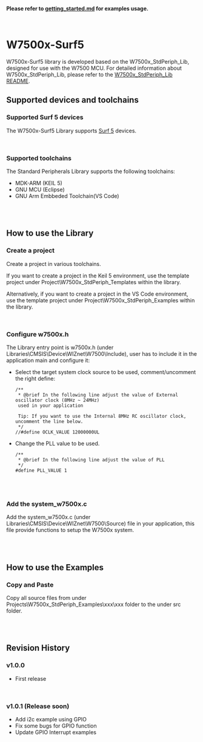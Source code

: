 <br />

**Please refer to [getting_started.md](getting_started.md) for examples usage.**

<br />

# W7500x-Surf5

W7500x-Surf5 library is developed based on the W7500x_StdPeriph_Lib, designed for use with the W7500 MCU. 
For detailed information about W7500x_StdPeriph_Lib, please refer to the [W7500x_StdPeriph_Lib README](https://github.com/Wiznet/W7500x_StdPeriph_Lib/blob/master/README.md).

## Supported devices and toolchains

### Supported Surf 5 devices

The W7500x-Surf5 Library supports [Surf 5](https://docs.wiznet.io/Product/Open-Source-Hardware/surf5) devices.

<br />

### Supported toolchains

The Standard Peripherals Library supports the following toolchains:
- MDK-ARM (KEIL 5)
- GNU MCU (Eclipse)
- GNU Arm Embbeded Toolchain(VS Code)

<br />
<br />

## How to use the Library

### Create a project

Create a project in various toolchains. 

If you want to create a project in the Keil 5 environment, use the template project under Project\W7500x_StdPeriph_Templates within the library. 

Alternatively, if you want to create a project in the VS Code environment, use the template project under Project\W7500x_StdPeriph_Examples within the library.

<br />

### Configure w7500x.h

The Library entry point is w7500x.h (under Libraries\CMSIS\Device\WIZnet\W7500\Include), user has to include it in the application main and configure it:


- Select the target system clock source to be used, comment/uncomment the right define:
  ```
  /**
   * @brief In the following line adjust the value of External oscillator clock (8MHz ~ 24MHz)
   used in your application

   Tip: If you want to use the Internal 8MHz RC oscillator clock, uncomment the line below.
   */
  //#define OCLK_VALUE 12000000UL
  ```
- Change the PLL value to be used.
  ```
  /**
   * @brief In the following line adjust the value of PLL
   */
  #define PLL_VALUE 1
  ```
  
<br />
<br />

### Add the system_w7500x.c

Add the system_w7500x.c (under Libraries\CMSIS\Device\WIZnet\W7500\Source) file in your application, this file provide functions to setup the W7500x system.

<br />
<br />

## How to use the Examples

### Copy and Paste

Copy all source files from under Projects\W7500x_StdPeriph_Examples\xxx\xxx folder to the under src folder.

<br />
<br />

## Revision History

### v1.0.0
- First release

<br />

### v1.0.1 (Release soon)
- Add i2c example using GPIO
- Fix some bugs for GPIO function
- Update GPIO Interrupt examples
